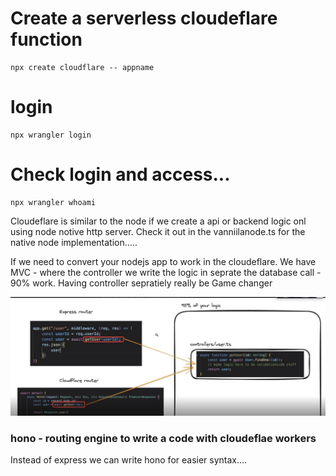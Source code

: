 # Create a serverless cloudeflare function

```
npx create cloudflare -- appname

```

# login

```
npx wrangler login
```
# Check login and access...

```
npx wrangler whoami

```

Cloudeflare is similar to the node if we create a api or backend logic onl using node notive http server.
Check it out in the vanniilanode.ts for the native node implementation.....

If we need to convert your nodejs app to work in the cloudeflare.
We have MVC - where the controller we write the logic in seprate the database call - 90% work.
Having controller sepratiely really be Game changer  

![alt text](image.png)

### hono - routing engine to write a code with cloudeflae workers

Instead of express we can write hono for easier syntax....
